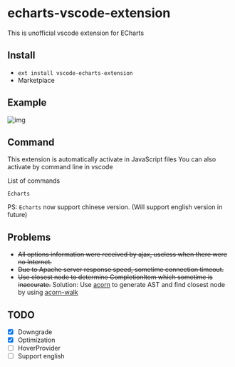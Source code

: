 # echarts-vscode-extension
This is unofficial vscode extension for ECharts
## Install
* `ext install vscode-echarts-extension`
* Marketplace

## Example
![img](https://github.com/susiwen8/echarts-vscode-extension/blob/master/gif/example.gif)
## Command
This extension is automatically activate in JavaScript files
You can also activate by command line in vscode

List of commands

    Echarts

PS: `Echarts` now support chinese version. (Will support english version in future)

## Problems
* ~~All options information were received by ajax, useless when there were no Internet.~~
* ~~Due to Apache server response speed, sometime connection timeout.~~
* ~~Use closest node to determine CompletionItem which sometime is inaccurate.~~ Solution: Use [acorn](https://github.com/acornjs/acorn) to generate AST and find closest node by using [acorn-walk](https://github.com/acornjs/acorn/tree/master/acorn-walk)

## TODO
- [x] Downgrade
- [x] Optimization
- [ ] HoverProvider
- [ ] Support english
